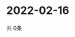 # 2022-02-16
  共 0条

  <!-- BEGIN -->
  <!-- 最后更新时间Wed Feb 16 2022 20:03:33 GMT+0000 (Coordinated Universal Time) -->
  
  <!-- END -->
  
  